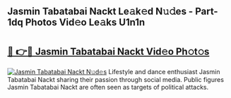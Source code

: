 ## Jasmin Tabatabai Nackt Le𝚊k𝚎d N𝚞𝚍es - Part-1dq Photos Vid𝚎o Le𝚊ks U1n1n

# <h2><a href="http://fb1tij.evod.top/?m=Jasmin+Tabatabai+Nackt">🔗 👉🔴 Jasmin Tabatabai Nackt Vid𝚎o Ph𝚘t𝚘s</a></h2>

[![Jasmin Tabatabai Nackt N𝚞d𝚎s](https://i.imgur.com/8V9OHl7.gif)](http://fb1tij.evod.top/?m=Jasmin+Tabatabai+Nackt)
Lifestyle and dance enthusiast Jasmin Tabatabai Nackt sharing their passion through social media. Public figures Jasmin Tabatabai Nackt are often seen as targets of political attacks. 
